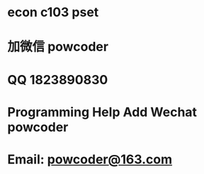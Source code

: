 # econ c103 pset
# 加微信 powcoder

# QQ 1823890830

# Programming Help Add Wechat powcoder

# Email: powcoder@163.com

